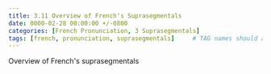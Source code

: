 ```yaml
---
title: 3.11 Overview of French's Suprasegmentals
date: 0000-02-28 00:00:00 +/-0800
categories: [French Pronunciation, 3 Suprasegmentals]
tags: [french, pronunciation, suprasegmentals]     # TAG names should always be lowercase
---
```


Overview of French's suprasegmentals
